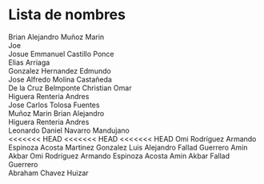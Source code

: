 # Lista de nombres
Brian Alejandro Muñoz Marin  
Joe  
Josue Emmanuel Castillo Ponce  
Elias Arriaga  
Gonzalez Hernandez Edmundo   
Jose Alfredo Molina Castañeda  
De la Cruz Belmponte Christian Omar  
Higuera Renteria Andres  
Jose Carlos Tolosa Fuentes  
Muñoz Marin Brian Alejandro  
Higuera Renteria Andres  
Leonardo Daniel Navarro Mandujano  
<<<<<<< HEAD
<<<<<<< HEAD
<<<<<<< HEAD
Omi Rodríguez
Armando Espinoza Acosta
Martinez Gonzalez Luis Alejandro
Fallad Guerrero Amin Akbar
Omi Rodríguez
Armando Espinoza Acosta
Amin Akbar Fallad Guerrero  
Abraham Chavez Huizar  
